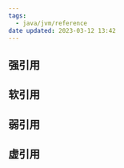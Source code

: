 ```yaml
---
tags:
  - java/jvm/reference
date updated: 2023-03-12 13:42
---
```


## 强引用

## 软引用

## 弱引用

## 虚引用
